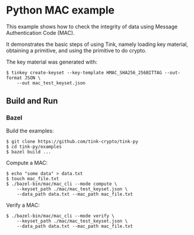 # Python MAC example

This example shows how to check the integrity of data using Message
Authentication Code (MAC).

It demonstrates the basic steps of using Tink, namely loading key material,
obtaining a primitive, and using the primitive to do crypto.

The key material was generated with:

```shell
$ tinkey create-keyset --key-template HMAC_SHA256_256BITTAG --out-format JSON \
    --out mac_test_keyset.json
```

## Build and Run

### Bazel

Build the examples:

```shell
$ git clone https://github.com/tink-crypto/tink-py
$ cd tink-py/examples
$ bazel build ...
```

Compute a MAC:

```shell
$ echo "some data" > data.txt
$ touch mac_file.txt
$ ./bazel-bin/mac/mac_cli --mode compute \
    --keyset_path ./mac/mac_test_keyset.json \
    --data_path data.txt --mac_path mac_file.txt
```

Verify a MAC:

```shell
$ ./bazel-bin/mac/mac_cli --mode verify \
    --keyset_path ./mac/mac_test_keyset.json \
    --data_path data.txt --mac_path mac_file.txt
```

